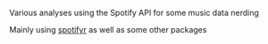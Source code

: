 
<!-- README.md is generated from README.Rmd. Please edit that file -->

Various analyses using the Spotify API for some music data nerding

Mainly using [spotifyr](https://www.rcharlie.com/spotifyr/) as well as
some other packages
